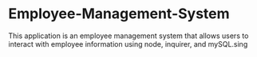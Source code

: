 # Employee-Management-System
This application is an employee management system that allows users to interact with employee information using node, inquirer, and mySQL.sing 
